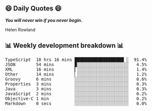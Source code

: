 ## 😄 Daily Quotes 😄

_**You will never win if you never begin.**_

Helen Rowland



## 📊 Weekly development breakdown 📊

<pre>TypeScript  18 hrs 16 mins ███████████████████▏░  91.4%
JSON        54 mins        ▉░░░░░░░░░░░░░░░░░░░░   4.5%
XML         16 mins        ▎░░░░░░░░░░░░░░░░░░░░   1.4%
Other       14 mins        ▏░░░░░░░░░░░░░░░░░░░░   1.2%
Groovy      6 mins         ░░░░░░░░░░░░░░░░░░░░░   0.6%
Properties  3 mins         ░░░░░░░░░░░░░░░░░░░░░   0.3%
Java        3 mins         ░░░░░░░░░░░░░░░░░░░░░   0.3%
JavaScript  2 mins         ░░░░░░░░░░░░░░░░░░░░░   0.2%
Objective-C 1 min          ░░░░░░░░░░░░░░░░░░░░░   0.2%
Markdown    0 secs         ░░░░░░░░░░░░░░░░░░░░░   0.0%</pre>